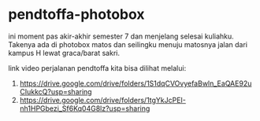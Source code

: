# pendtoffa-photobox
 ini moment pas akir-akhir semester 7 dan menjelang selesai kuliahku. Takenya ada di photobox matos dan seilingku menuju matosnya jalan dari kampus H lewat graca/barat sakri.

link video perjalanan pendtoffa kita bisa dilihat melalui:
1. https://drive.google.com/drive/folders/1S1dqCVOvyefaBwln_EaQAE92uCIukkcQ?usp=sharing
2. https://drive.google.com/drive/folders/1tgYkJcPEI-nh1HPGbezi_Sf6Kq04G8lz?usp=sharing
